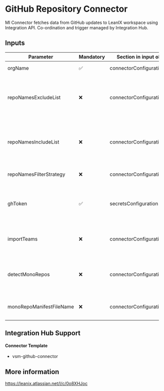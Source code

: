 # GitHub Repository Connector

MI Connector fetches data from GitHub updates to LeanIX workspace using Integration API. Co-ordination and trigger managed by
Integration Hub.

## Inputs

| Parameter                | Mandatory | Section in input object      | Format           | Description                                                                                                                                                                                 |
| ------------------------ | --------- | ---------------------------- | ---------------- | ------------------------------------------------------------------------------------------------------------------------------------------------------------------------------------------- |
| orgName                  | ✅        | connectorConfiguration       | Plain Text       | Name of the github organization to be scanned                                                                                                                                               |
| repoNamesExcludeList     | ❌        | connectorConfiguration       | Array of strings | Array of regex expressions to identify repositories, that should not be included in the scanning result, by their names (eg.: ["allThatIncludeThisSubstring", "^start-with", "end-with$"])  |
| repoNamesIncludeList     | ❌        | connectorConfiguration       | Array of strings | Array of regex expressions to identify repositories, that should only be included in the scanning result, by their names (eg.: ["allThatIncludeThisSubstring", "^start-with", "end-with$"]) |
| repoNamesFilterStrategy  | ❌        | connectorConfiguration       | Plain Text       | Strategy to filter the repositories list. Accepted values 'Include'/'Exclude'                                                                                                               |
| ghToken                  | ✅        | secretsConfiguration         | Plain Text       | Github token for repository access. It will be hidden in the integrationHub UI. The minimum scope of the token that needs to be set is "admin:org"-"read:org".                              |
| importTeams              | ❌        | connectorConfiguration.flags | boolean          | If you do not use Teams in your GitHub organization, or you don’t want to add them to LeanIX VSM, change the value to "false.                                                               |
| detectMonoRepos          | ❌        | connectorConfiguration.flags | boolean          | If flag is true, connector checks for lx manifest file specific to detect mono repo with sub repos. Manifest file name is configured with 'monoRepoManifestFileName'                        |
| monoRepoManifestFileName | ❌        | connectorConfiguration       | Plain Text       | Name of the manifest file to search in the GitHub repo tree to identify a sub repo in a mono repo                                                                                           |

## Integration Hub Support

#### Connector Template

- vsm-github-connector

## More information

https://leanix.atlassian.net/l/c/0o8XHJoc
